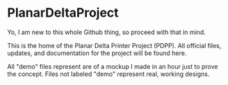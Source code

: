 # PlanarDeltaProject
Yo, I am new to this whole Github thing, so proceed with that in mind.

This is the home of the Planar Delta Printer Project (PDPP). All official files, updates, and documentation for the project will be found here.

All "demo" files represent are of a mockup I made in an hour just to prove the concept. Files not labeled "demo" represent real, working designs.
